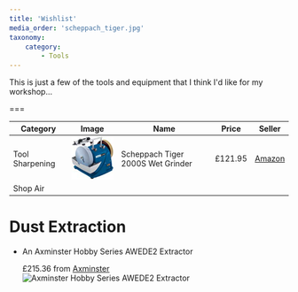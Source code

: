 ```yaml
---
title: 'Wishlist'
media_order: 'scheppach_tiger.jpg'
taxonomy:
    category:
        - Tools
---
```


This is just a few of the tools and equipment that I think I'd like for my workshop...

===

| Category        | Image                                                     | Name                              | Price   | Seller                                           |
| --------------- | --------------------------------------------------------- | --------------------------------- | ------- | -------------------------------------------------|
| Tool Sharpening | ![Scheppach Tiger 2000S Wet Grinder](scheppach_tiger.jpg) | Scheppach Tiger 2000S Wet Grinder | £121.95 | [Amazon](https://www.amazon.co.uk/dp/B00DOYWJVW) |
| Shop Air        |                                                           |                                   |         |                                                  |


# Dust Extraction

* An Axminster Hobby Series AWEDE2 Extractor

  £215.36 from [Axminster](https://www.axminster.co.uk/axminster-hobby-series-awede2-extractor-501263)  
  ![Axminster Hobby Series AWEDE2 Extractor](https://cdn.axminster.co.uk/media/catalog/product/cache/1/image/920x/9df78eab33525d08d6e5fb8d27136e95/5/0/501263_xl.jpg)
